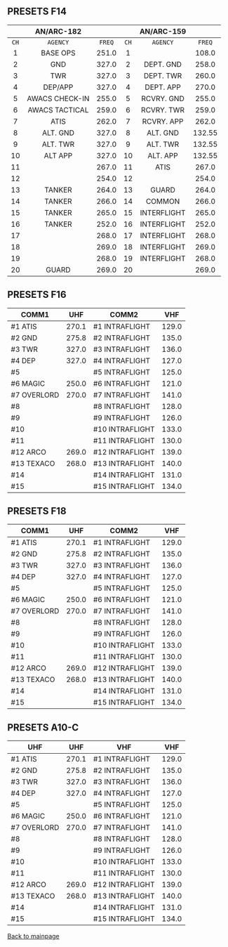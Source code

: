 ## PRESETS F14
|    |   AN/ARC-182   |       |    | AN/ARC-159  |       |
|:----:|:----------------:|:-------:|:----:|:-------------:|:-------:|
|`CH`|   `AGENCY`     | `FREQ` |`CH`| `AGENCY`    | `FREQ` |
| 1  | BASE OPS       | 251.0 | 1  |             | 108.0 |
| 2  | GND            | 327.0 | 2  | DEPT. GND   | 258.0 |
| 3  | TWR            | 327.0 | 3  | DEPT. TWR   | 260.0 |
| 4  | DEP/APP        | 327.0 | 4  | DEPT. APP   | 270.0 |
| 5  | AWACS CHECK-IN | 255.0 | 5  | RCVRY. GND  | 255.0 |
| 6  | AWACS TACTICAL | 259.0 | 6  | RCVRY. TWR  | 259.0 |
| 7  | ATIS           | 262.0 | 7  | RCVRY. APP  | 262.0 |
| 8  | ALT. GND       | 327.0 | 8  | ALT. GND    | 132.55|
| 9  | ALT. TWR       | 327.0 | 9  | ALT. TWR    | 132.55|
| 10 | ALT APP        | 327.0 | 10 | ALT. APP    | 132.55|
| 11 |                | 267.0 | 11 | ATIS        | 267.0 |
| 12 |                | 254.0 | 12 |             | 254.0 |
| 13 | TANKER         | 264.0 | 13 | GUARD       | 264.0 |
| 14 | TANKER         | 266.0 | 14 | COMMON      | 266.0 |
| 15 | TANKER         | 265.0 | 15 | INTERFLIGHT | 265.0 |
| 16 | TANKER         | 252.0 | 16 | INTERFLIGHT | 252.0 |
| 17 |                | 268.0 | 17 | INTERFLIGHT | 268.0 |
| 18 |                | 269.0 | 18 | INTERFLIGHT | 269.0 |
| 19 |                | 268.0 | 19 | INTERFLIGHT | 268.0 |
| 20 | GUARD          | 269.0 | 20 |             | 269.0 |


## PRESETS F16

| COMM1      |  UHF  | COMM2           | VHF   |
|------------|-------|-----------------|-------|
| #1 ATIS    | 270.1 | #1 INTRAFLIGHT  | 129.0 |
| #2 GND     | 275.8 | #2 INTRAFLIGHT  | 135.0 |
| #3 TWR     | 327.0 | #3 INTRAFLIGHT  | 136.0 |
| #4 DEP     | 327.0 | #4 INTRAFLIGHT  | 127.0 |
| #5         |       | #5 INTRAFLIGHT  | 125.0 |
| #6 MAGIC   | 250.0 | #6 INTRAFLIGHT  | 121.0 |
| #7 OVERLORD| 270.0 | #7 INTRAFLIGHT  | 141.0 |
| #8         |       | #8 INTRAFLIGHT  | 128.0 |
| #9         |       | #9 INTRAFLIGHT  | 126.0 |
| #10        |       | #10 INTRAFLIGHT | 133.0 |
| #11        |       | #11 INTRAFLIGHT | 130.0 |
| #12 ARCO   | 269.0 | #12 INTRAFLIGHT | 139.0 |
| #13 TEXACO | 268.0 | #13 INTRAFLIGHT | 140.0 |
| #14        |       | #14 INTRAFLIGHT | 131.0 |
| #15        |       | #15 INTRAFLIGHT | 134.0 |


## PRESETS F18


| COMM1      |  UHF  | COMM2           | VHF   |
|------------|-------|-----------------|-------|
| #1 ATIS    | 270.1 | #1 INTRAFLIGHT  | 129.0 |
| #2 GND     | 275.8 | #2 INTRAFLIGHT  | 135.0 |
| #3 TWR     | 327.0 | #3 INTRAFLIGHT  | 136.0 |
| #4 DEP     | 327.0 | #4 INTRAFLIGHT  | 127.0 |
| #5         |       | #5 INTRAFLIGHT  | 125.0 |
| #6 MAGIC   | 250.0 | #6 INTRAFLIGHT  | 121.0 |
| #7 OVERLORD| 270.0 | #7 INTRAFLIGHT  | 141.0 |
| #8         |       | #8 INTRAFLIGHT  | 128.0 |
| #9         |       | #9 INTRAFLIGHT  | 126.0 |
| #10        |       | #10 INTRAFLIGHT | 133.0 |
| #11        |       | #11 INTRAFLIGHT | 130.0 |
| #12 ARCO   | 269.0 | #12 INTRAFLIGHT | 139.0 |
| #13 TEXACO | 268.0 | #13 INTRAFLIGHT | 140.0 |
| #14        |       | #14 INTRAFLIGHT | 131.0 |
| #15        |       | #15 INTRAFLIGHT | 134.0 |

## PRESETS A10-C


|    UHF     |  UHF  |      VHF        | VHF   |
|------------|-------|-----------------|-------|
| #1 ATIS    | 270.1 | #1 INTRAFLIGHT  | 129.0 |
| #2 GND     | 275.8 | #2 INTRAFLIGHT  | 135.0 |
| #3 TWR     | 327.0 | #3 INTRAFLIGHT  | 136.0 |
| #4 DEP     | 327.0 | #4 INTRAFLIGHT  | 127.0 |
| #5         |       | #5 INTRAFLIGHT  | 125.0 |
| #6 MAGIC   | 250.0 | #6 INTRAFLIGHT  | 121.0 |
| #7 OVERLORD| 270.0 | #7 INTRAFLIGHT  | 141.0 |
| #8         |       | #8 INTRAFLIGHT  | 128.0 |
| #9         |       | #9 INTRAFLIGHT  | 126.0 |
| #10        |       | #10 INTRAFLIGHT | 133.0 |
| #11        |       | #11 INTRAFLIGHT | 130.0 |
| #12 ARCO   | 269.0 | #12 INTRAFLIGHT | 139.0 |
| #13 TEXACO | 268.0 | #13 INTRAFLIGHT | 140.0 |
| #14        |       | #14 INTRAFLIGHT | 131.0 |
| #15        |       | #15 INTRAFLIGHT | 134.0 |

[Back to mainpage](../README.md)
